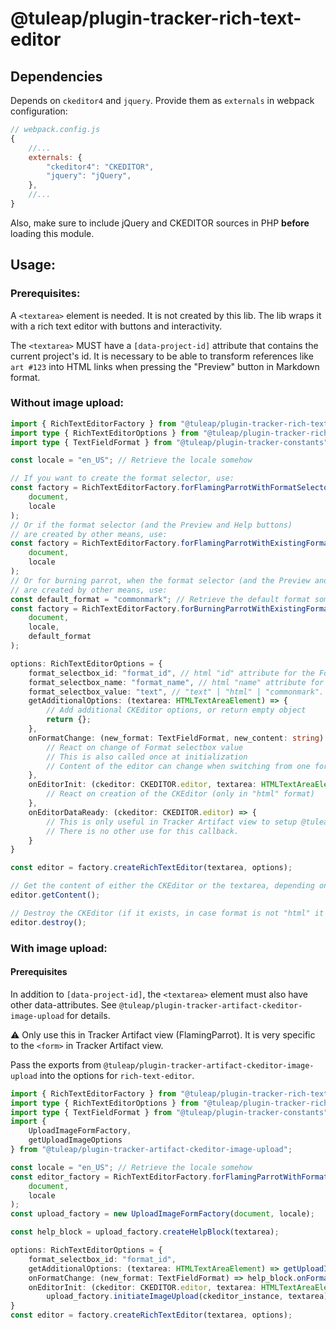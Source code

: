 # @tuleap/plugin-tracker-rich-text-editor

## Dependencies

Depends on `ckeditor4` and `jquery`. Provide them as `externals` in webpack configuration:

```javascript
// webpack.config.js
{
    //...
    externals: {
        "ckeditor4": "CKEDITOR",
        "jquery": "jQuery",
    },
    //...
}
```
Also, make sure to include jQuery and CKEDITOR sources in PHP **before** loading this module.

## Usage:

### Prerequisites:

A `<textarea>` element is needed. It is not created by this lib. The lib wraps it
with a rich text editor with buttons and interactivity.

The `<textarea>` MUST have a `[data-project-id]` attribute that contains the current
project's id. It is necessary to be able to transform references like `art #123` into
HTML links when pressing the "Preview" button in Markdown format.

### Without image upload:

```typescript
import { RichTextEditorFactory } from "@tuleap/plugin-tracker-rich-text-editor";
import type { RichTextEditorOptions } from "@tuleap/plugin-tracker-rich-text-editor";
import type { TextFieldFormat } from "@tuleap/plugin-tracker-constants";

const locale = "en_US"; // Retrieve the locale somehow

// If you want to create the format selector, use:
const factory = RichTextEditorFactory.forFlamingParrotWithFormatSelector(
    document,
    locale
);
// Or if the format selector (and the Preview and Help buttons)
// are created by other means, use:
const factory = RichTextEditorFactory.forFlamingParrotWithExistingFormatSelector(
    document,
    locale
);
// Or for burning parrot, when the format selector (and the Preview and Help buttons)
// are created by other means, use:
const default_format = "commonmark"; // Retrieve the default format somehow
const factory = RichTextEditorFactory.forBurningParrotWithExistingFormatSelector(
    document,
    locale,
    default_format
);

options: RichTextEditorOptions = {
    format_selectbox_id: "format_id", // html "id" attribute for the Format selectbox
    format_selectbox_name: "format_name", // html "name" attribute for the Format selectbox
    format_selectbox_value: "text", // "text" | "html" | "commonmark". The initial value of the Format selectbox
    getAdditionalOptions: (textarea: HTMLTextAreaElement) => {
        // Add additional CKEditor options, or return empty object
        return {};
    },
    onFormatChange: (new_format: TextFieldFormat, new_content: string) => {
        // React on change of Format selectbox value
        // This is also called once at initialization
        // Content of the editor can change when switching from one format to another.
    },
    onEditorInit: (ckeditor: CKEDITOR.editor, textarea: HTMLTextAreaElement) => {
        // React on creation of the CKEditor (only in "html" format)
    },
    onEditorDataReady: (ckeditor: CKEDITOR.editor) => {
        // This is only useful in Tracker Artifact view to setup @tuleap/mention.
        // There is no other use for this callback.
    }
}

const editor = factory.createRichTextEditor(textarea, options);

// Get the content of either the CKEditor or the textarea, depending on the chosen format
editor.getContent();

// Destroy the CKEditor (if it exists, in case format is not "html" it does nothing)
editor.destroy();
```

### With image upload:

#### Prerequisites

In addition to `[data-project-id]`, the `<textarea>` element must also have other
data-attributes. See `@tuleap/plugin-tracker-artifact-ckeditor-image-upload` for details.

⚠️ Only use this in Tracker Artifact view (FlamingParrot). It is very specific
to the `<form>` in Tracker Artifact view.

Pass the exports from `@tuleap/plugin-tracker-artifact-ckeditor-image-upload` into the options for `rich-text-editor`.

```typescript
import { RichTextEditorFactory } from "@tuleap/plugin-tracker-rich-text-editor";
import type { RichTextEditorOptions } from "@tuleap/plugin-tracker-rich-text-editor";
import type { TextFieldFormat } from "@tuleap/plugin-tracker-constants";
import {
    UploadImageFormFactory,
    getUploadImageOptions
} from "@tuleap/plugin-tracker-artifact-ckeditor-image-upload";

const locale = "en_US"; // Retrieve the locale somehow
const editor_factory = RichTextEditorFactory.forFlamingParrotWithFormatSelector(
    document,
    locale
);
const upload_factory = new UploadImageFormFactory(document, locale);

const help_block = upload_factory.createHelpBlock(textarea);

options: RichTextEditorOptions = {
    format_selectbox_id: "format_id",
    getAdditionalOptions: (textarea: HTMLTextAreaElement) => getUploadImageOptions(textarea),
    onFormatChange: (new_format: TextFieldFormat) => help_block.onFormatChange(new_format),
    onEditorInit: (ckeditor: CKEDITOR.editor, textarea: HTMLTextAreaElement) =>
        upload_factory.initiateImageUpload(ckeditor_instance, textarea)
}
const editor = factory.createRichTextEditor(textarea, options);
```
